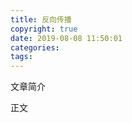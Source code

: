 ```yaml
---
title: 反向传播
copyright: true
date: 2019-08-08 11:50:01
categories:
tags:
---
```

文章简介

<!-- more -->

正文
